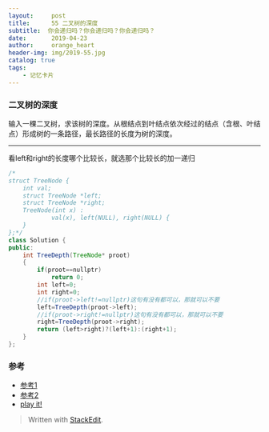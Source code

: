 ```yaml
---
layout:     post
title:      55 二叉树的深度
subtitle:  你会递归吗？你会递归吗？你会递归吗？
date:       2019-04-23
author:     orange_heart
header-img: img/2019-55.jpg
catalog: true
tags:
    - 记忆卡片
---
```


###   二叉树的深度

输入一棵二叉树，求该树的深度。从根结点到叶结点依次经过的结点（含根、叶结点）形成树的一条路径，最长路径的长度为树的深度。

-----------

看left和right的长度哪个比较长，就选那个比较长的加一递归

```java
/*
struct TreeNode {
	int val;
	struct TreeNode *left;
	struct TreeNode *right;
	TreeNode(int x) :
			val(x), left(NULL), right(NULL) {
	}
};*/
class Solution {
public:
    int TreeDepth(TreeNode* proot)
    {
        if(proot==nullptr)
            return 0;
        int left=0;
        int right=0;
		//if(proot->left!=nullptr)这句有没有都可以，那就可以不要
        left=TreeDepth(proot->left);
		//if(proot->right!=nullptr)这句有没有都可以，那就可以不要
        right=TreeDepth(proot->right);
        return (left>right)?(left+1):(right+1);
    }
};
```



### 参考

- [参考1](https://github.com/zhedahht/CodingInterviewChinese2)
- [参考2](https://github.com/gatieme/CodingInterviews)
- [play it!](https://www.nowcoder.com/practice/435fb86331474282a3499955f0a41e8b?tpId=13&tqId=11191&rp=2&ru=/ta/coding-interviews&qru=/ta/coding-interviews/question-ranking&tPage=2)




> Written with [StackEdit](https://stackedit.io/).

<head>
    <script src="https://cdn.mathjax.org/mathjax/latest/MathJax.js?config=TeX-AMS-MML_HTMLorMML" type="text/javascript"></script>
    <script type="text/x-mathjax-config">
        MathJax.Hub.Config({
            tex2jax: {
            skipTags: ['script', 'noscript', 'style', 'textarea', 'pre'],
            inlineMath: [['$','$']]
            }
        });
    </script>
</head>
<!--stackedit_data:
eyJoaXN0b3J5IjpbMTYxMDE4MTA2NCwtNTYyNzQ3NzE3XX0=
-->